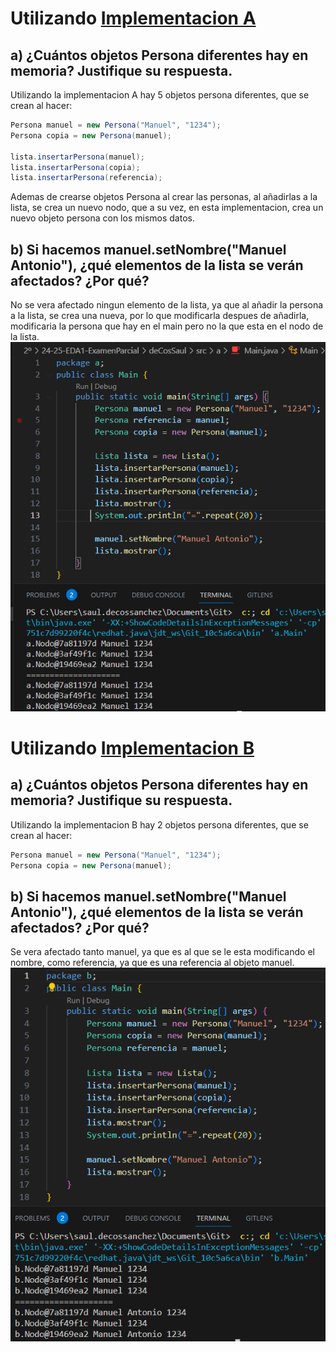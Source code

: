 # Utilizando [Implementacion A](src/a)
## a) ¿Cuántos objetos Persona diferentes hay en memoria? Justifique su respuesta.
Utilizando la implementacion A hay 5 objetos persona diferentes, que se crean al hacer: 
```java
Persona manuel = new Persona("Manuel", "1234");
Persona copia = new Persona(manuel);

lista.insertarPersona(manuel);
lista.insertarPersona(copia);
lista.insertarPersona(referencia);
```
Ademas de crearse objetos Persona al crear las personas, al añadirlas a la lista, se crea un nuevo nodo, que a su vez, en esta implementacion, crea un nuevo objeto persona con los mismos datos.
## b) Si hacemos manuel.setNombre("Manuel Antonio"), ¿qué elementos de la lista se verán afectados? ¿Por qué?
No se vera afectado ningun elemento de la lista, ya que al añadir la persona a la lista, se crea una nueva, por lo que modificarla despues de añadirla, modificaria la persona que hay en el main pero no la que esta en el nodo de la lista.
![implementacionA](imagenes/implementacionA.png)

# Utilizando [Implementacion B](src/b)
## a) ¿Cuántos objetos Persona diferentes hay en memoria? Justifique su respuesta.
Utilizando la implementacion B hay 2 objetos persona diferentes, que se crean al hacer: 
```java
Persona manuel = new Persona("Manuel", "1234");
Persona copia = new Persona(manuel);
```

## b) Si hacemos manuel.setNombre("Manuel Antonio"), ¿qué elementos de la lista se verán afectados? ¿Por qué?
Se vera afectado tanto manuel, ya que es al que se le esta modificando el nombre, como referencia, ya que es una referencia al objeto manuel.
![implementacionB](imagenes/implementacionB.png)